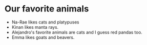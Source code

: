 # Our favorite animals

- Na-Rae likes cats and platypuses
- Kinan likes manta rays. 
- Alejandro's favorite animals are cats and I guess red pandas too.
- Emma likes goats and beavers.